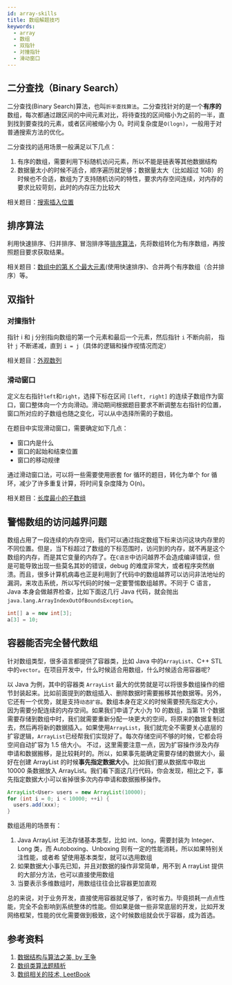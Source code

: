 ```yaml
---
id: array-skills
title: 数组解题技巧
keywords:
  - array
  - 数组
  - 双指针
  - 对撞指针
  - 滑动窗口
---
```


## 二分查找（Binary Search）

二分查找(Binary Search)算法，也叫`折半查找算法`。二分查找针对的是一个**有序的**数组，每次都通过跟区间的中间元素对比，将待查找的区间缩小为之前的一半，直到找到要查找的元素，或者区间被缩小为 0。时间复杂度是`O(logn)`，一般用于对普通搜索方法的优化。

二分查找的适用场景一般满足以下几点：

1. 有序的数组，需要利用下标随机访问元素，所以不能是链表等其他数据结构
2. 数据量太小的时候不适合，顺序遍历就足够；数据量太大（比如超过 1GB）的时候也不合适，数组为了支持随机访问的特性，要求内存空间连续，对内存的要求比较苛刻，此时的内存压力比较大

相关题目：[搜索插入位置](/docs/algorithm/2.array/search-insert-position)

## 排序算法

利用快速排序、归并排序、冒泡排序等[排序算法](/docs/algorithm/8.sort/sort-summary)，先将数组转化为有序数组，再按照题目要求获取结果。

相关题目：[数组中的第 K 个最大元素](/docs/algorithm/2.array/kth-largest-element-in-an-array)(使用快速排序)、合并两个有序数组（合并排序）等。

## 双指针

### 对撞指针

指针 i 和 j 分别指向数组的第一个元素和最后一个元素，然后指针 `i` 不断向前， 指针 `j` 不断递减，直到 `i = j`（具体的逻辑和操作视情况而定）

相关题目：[外观数列](/docs/algorithm/13.math/count-and-say)

### 滑动窗口

定义左右指针`left`和`right`，选择下标在区间 `[left, right]` 的连续子数组作为窗口，窗口整体向一个方向滑动。滑动期间根据题目要求不断调整左右指针的位置，窗口所对应的子数组也随之变化，可以从中选择所需的子数组。

在题目中实现滑动窗口，需要确定如下几点：

- 窗口内是什么
- 窗口的起始和结束位置
- 窗口的移动规律

通过滑动窗口法，可以将一些需要使用嵌套 for 循环的题目，转化为单个 for 循环，减少了许多重复计算，将时间复杂度降为 O(n)。

相关题目：[长度最小的子数组](/docs/algorithm/2.array/minimum-size-subarray-sum)

## 警惕数组的访问越界问题

数组占用了一段连续的内存空间，我们可以通过指定数组下标来访问这块内存里的不同位置。但是，当下标超过了数组的下标范围时，访问到的内存，就不再是这个数组的内存，而是其它变量的内存了。在`C语言`中访问越界不会造成编译错误，但是可能导致出现一些莫名其妙的错误，debug 的难度非常大，或者程序突然崩溃。而且，很多计算机病毒也正是利用到了代码中的数组越界可以访问非法地址的漏洞，来攻击系统，所以写代码的时候一定要警惕数组越界。不同于 C 语言，Java 本身会做越界检查，比如下面这几行 Java 代码，就会抛出`java.lang.ArrayIndexOutOfBoundsException`。

```java
int[] a = new int[3];
a[3] = 10;
```

## 容器能否完全替代数组

针对数组类型，很多语言都提供了容器类，比如 Java 中的`ArrayList`、C++ STL 中的`vector`。在项目开发中，什么时候适合用数组，什么时候适合用容器呢?

以 Java 为例，其中的容器类 `ArrayList` 最大的优势就是可以将很多数组操作的细节封装起来。比如前面提到的数组插入、删除数据时需要搬移其他数据等。另外，它还有一个优势，就是支持`动态扩容`。数组本身在定义的时候需要预先指定大小，因为需要分配连续的内存空间。如果我们申请了大小为 10 的数组，当第 11 个数据需要存储到数组中时，我们就需要重新分配一块更大的空间，将原来的数据复制过去，然后再将新的数据插入。如果使用`ArrayList`，我们就完全不需要关心底层的扩容逻辑，`ArrayList`已经帮我们实现好了。每次存储空间不够的时候，它都会将空间自动扩容为 1.5 倍大小。 不过，这里需要注意一点，因为扩容操作涉及内存申请和数据搬移，是比较耗时的。所以，如果事先能确定需要存储的数据大小，最好在创建 ArrayList 的时候**事先指定数据大小**。比如我们要从数据库中取出 10000 条数据放入 ArrayList。我们看下面这几行代码，你会发现，相比之下，事先指定数据大小可以省掉很多次内存申请和数据搬移操作。

```java
ArrayList<User> users = new ArrayList(10000);
for (int i = 0; i < 10000; ++i) {
  users.add(xxx);
}
```

数组适用的场景有：

1. Java ArrayList 无法存储基本类型，比如 int、long，需要封装为 Integer、Long 类，而 Autoboxing、Unboxing 则有一定的性能消耗，所以如果特别关注性能，或者希 望使用基本类型，就可以选用数组
2. 如果数据大小事先已知，并且对数据的操作非常简单，用不到 A rrayList 提供的大部分方法，也可以直接使用数组
3. 当要表示多维数组时，用数组往往会比容器更加直观

总的来说，对于业务开发，直接使用容器就足够了，省时省力。毕竟损耗一点点性能，完全不会影响到系统整体的性能。但如果是做一些非常底层的开发，比如开发网络框架，性能的优化需要做到极致，这个时候数组就会优于容器，成为首选。

## 参考资料

1. [数据结构与算法之美, by 王争](https://time.geekbang.org/column/intro/126)
2. [数组类算法题精析](https://kanghaov.com/291.html)
3. [数组相关的技术, LeetBook](https://leetcode-cn.com/leetbook/read/array-and-string/c72zs/)
